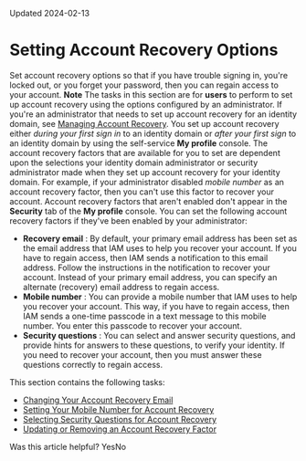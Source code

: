 Updated 2024-02-13
# Setting Account Recovery Options
Set account recovery options so that if you have trouble signing in, you're locked out, or you forget your password, then you can regain access to your account.
**Note**
The tasks in this section are for **users** to perform to set up account recovery using the options configured by an administrator. If you're an administrator that needs to set up account recovery for an identity domain, see [Managing Account Recovery](https://docs.oracle.com/en-us/iaas/Content/Identity/accountrecovery/understand-account-recovery.htm#understand-account-recovery "Account recovery is an automated process that allows users regain access to an identity domain in IAM if they have trouble signing in, if they're locked out, or they forget their passwords.").
You set up account recovery either _during your first sign in_ to an identity domain or _after your first sign_ to an identity domain by using the self-service **My profile** console.
The account recovery factors that are available for you to set are dependent upon the selections your identity domain administrator or security administrator made when they set up account recovery for your identity domain. For example, if your administrator disabled _mobile number_ as an account recovery factor, then you can't use this factor to recover your account. Account recovery factors that aren't enabled don't appear in the **Security** tab of the **My profile** console. 
You can set the following account recovery factors if they've been enabled by your administrator:
  * **Recovery email** : By default, your primary email address has been set as the email address that IAM uses to help you recover your account. If you have to regain access, then IAM sends a notification to this email address. Follow the instructions in the notification to recover your account. Instead of your primary email address, you can specify an alternate (recovery) email address to regain access.
  * **Mobile number** : You can provide a mobile number that IAM uses to help you recover your account. This way, if you have to regain access, then IAM sends a one-time passcode in a text message to this mobile number. You enter this passcode to recover your account.
  * **Security questions** : You can select and answer security questions, and provide hints for answers to these questions, to verify your identity. If you need to recover your account, then you must answer these questions correctly to regain access.


This section contains the following tasks: 
  * [Changing Your Account Recovery Email](https://docs.oracle.com/en-us/iaas/Content/Identity/usersettings/set-recovery-email-address-account-recovery-factor.htm#set-recovery-email-address-account-recovery "Set up an email other than your primary email as a factor for password recovery.")
  * [Setting Your Mobile Number for Account Recovery](https://docs.oracle.com/en-us/iaas/Content/Identity/usersettings/set-your-mobile-number-account-recovery-factor.htm#set-your-mobile-number-account-recovery "You can provide a mobile number that IAM uses to help you recover your account. This way, if you have to regain access, then IAM sends a one-time passcode in a text message to this mobile number. You enter this passcode to recover your account.")
  * [Selecting Security Questions for Account Recovery](https://docs.oracle.com/en-us/iaas/Content/Identity/usersettings/set-security-questions-account-recovery-factor.htm#set-security-questions-account-recovery "You can select and answer security questions, and provide hints for answers to these questions, to verify your identity. If you have to recover your account, then you must answer these questions correctly to regain access.")
  * [Updating or Removing an Account Recovery Factor](https://docs.oracle.com/en-us/iaas/Content/Identity/usersettings/remove-account-recovery-factor.htm#remove-security-questions-account-recovery-factor "If you no longer want to use a specific account recovery factor to recover your account, then you can remove it.")


Was this article helpful?
YesNo

